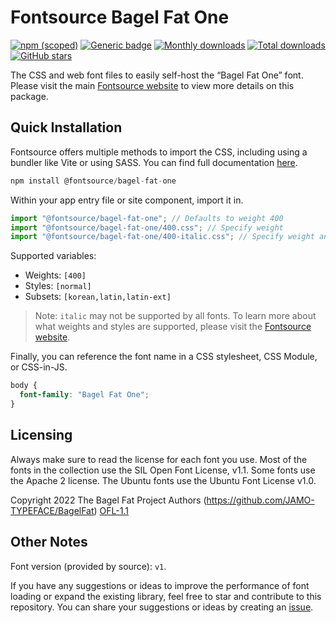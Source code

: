 # Fontsource Bagel Fat One

[![npm (scoped)](https://img.shields.io/npm/v/@fontsource/bagel-fat-one?color=brightgreen)](https://www.npmjs.com/package/@fontsource/bagel-fat-one) [![Generic badge](https://img.shields.io/badge/fontsource-passing-brightgreen)](https://github.com/fontsource/fontsource) [![Monthly downloads](https://badgen.net/npm/dm/@fontsource/bagel-fat-one)](https://github.com/fontsource/fontsource) [![Total downloads](https://badgen.net/npm/dt/@fontsource/bagel-fat-one)](https://github.com/fontsource/fontsource) [![GitHub stars](https://img.shields.io/github/stars/fontsource/fontsource.svg?style=social&label=Star)](https://github.com/fontsource/fontsource/stargazers)

The CSS and web font files to easily self-host the “Bagel Fat One” font. Please visit the main [Fontsource website](https://fontsource.org/fonts/bagel-fat-one) to view more details on this package.

## Quick Installation

Fontsource offers multiple methods to import the CSS, including using a bundler like Vite or using SASS. You can find full documentation [here](https://fontsource.org/docs/getting-started/introduction).

```javascript
npm install @fontsource/bagel-fat-one
```

Within your app entry file or site component, import it in.

```javascript
import "@fontsource/bagel-fat-one"; // Defaults to weight 400
import "@fontsource/bagel-fat-one/400.css"; // Specify weight
import "@fontsource/bagel-fat-one/400-italic.css"; // Specify weight and style
```

Supported variables:
- Weights: `[400]`
- Styles: `[normal]`
- Subsets: `[korean,latin,latin-ext]`

> Note: `italic` may not be supported by all fonts. To learn more about what weights and styles are supported, please visit the [Fontsource website](https://fontsource.org/fonts/bagel-fat-one).

Finally, you can reference the font name in a CSS stylesheet, CSS Module, or CSS-in-JS.

```css
body {
  font-family: "Bagel Fat One";
}
```

## Licensing
Always make sure to read the license for each font you use. Most of the fonts in the collection use the SIL Open Font License, v1.1. Some fonts use the Apache 2 license. The Ubuntu fonts use the Ubuntu Font License v1.0.

Copyright 2022 The Bagel Fat Project Authors (https://github.com/JAMO-TYPEFACE/BagelFat)
[OFL-1.1](https://openfontlicense.org)

## Other Notes
Font version (provided by source): `v1`.

If you have any suggestions or ideas to improve the performance of font loading or expand the existing library, feel free to star and contribute to this repository. You can share your suggestions or ideas by creating an [issue](https://github.com/fontsource/fontsource/issues).